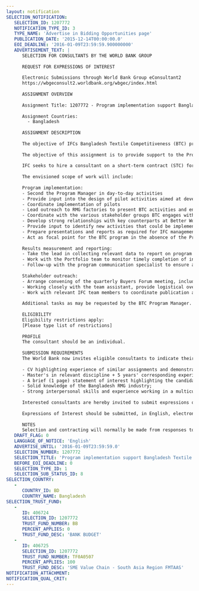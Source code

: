 ```yaml
---
layout: notification
SELECTION_NOTIFICATION: 
   SELECTION_ID: 1207772
   NOTIFICATION_TYPE_ID: 3
   TYPE_NAME: 'Advertise in Bidding Opportunities page'
   PUBLICATION_DATE: '2015-12-14T00:00:00.0'
   EOI_DEADLINE: '2016-01-09T23:59:59.900000000'
   ADVERTISEMENT_TEXT: |
      SELECTION FOR CONSULTANTS BY THE WORLD BANK GROUP
      
      REQUEST FOR EXPRESSIONS OF INTEREST
      
      Electronic Submissions through World Bank Group eConsultant2
      https://wbgeconsult2.worldbank.org/wbgec/index.html
      
      ASSIGNMENT OVERVIEW
      
      Assignment Title: 1207772 - Program implementation support Bangladesh Textile Competitiveness Program, SME & Value Chain Solutions
      
      Assignment Countries:
        - Bangladesh
      
      ASSIGNMENT DESCRIPTION
      
      The objective of IFCs Bangladesh Textile Competitiveness (BTC) program is to strengthen the competitiveness of the Bangladesh readymade garment (RMG) sector through strategic interventions to improve productivity, provide access to better jobs for women and increase access to remediation finance for factories to strengthen the supply chain. The program proposes multiple interventions that collectively, along with those of project partners and other Development Partners will contribute to improving the physical infrastructure; the work and safety culture of factories; and factory productivity.
      
      The objective of this assignment is to provide support to the Program Manager in:  implementation of all program activities; results measurement and reporting; outreach to stakeholders; coordination and oversight of specific areas of the work program.
      
      IFC seeks to hire a consultant on a short-term contract (STC) for 60 days between February 1st and June 30th, 2016. The contract may be extended based on satisfactory performance and program needs.
      
      The envisioned scope of work will include:
      
      Program implementation:
      - Second the Program Manager in day-to-day activities
      - Provide input into the design of pilot activities aimed at developing new services for RMG factories, in collaboration with Better Work Bangladesh
      - Coordinate implementation of pilots
      - Lead outreach to RMG factories to present BTC activities and enroll them in program
      - Coordinate with the various stakeholder groups BTC engages with
      - Develop strong relationships with key counterparts at Better Work Bangladesh and BGMEA
      - Provide input to identify new activities that could be implemented by BTC program
      - Prepare presentations and reports as required for IFC management 
      - Act as focal point for the BTC program in the absence of the Program Manager
      
      Results measurement and reporting:
      - Take the lead in collecting relevant data to report on program activities against IFCs internal performance indicators
      - Work with the Portfolio team to monitor timely completion of internal reporting
      - Follow-up with the program communication specialist to ensure accurate and timely reporting to donor(s)
      
      Stakeholder outreach:
      - Arrange convening of the quarterly Buyers Forum meeting, including RSVP, minutes and liaison with IFC communications team
      - Working closely with the team assistant, provide logistical oversight for all program stakeholder meetings
      - Work with relevant IFC team members to coordinate publication and dissemination of relevant project data
      
      Additional tasks as may be requested by the BTC Program Manager.
      
      ELIGIBILITY
      Eligibility restrictions apply:
      [Please type list of restrictions]
      
      PROFILE
      The consultant should be an individual. 
      
      SUBMISSION REQUIREMENTS
      The World Bank now invites eligible consultants to indicate their interest in providing the services.  Interested individuals must provide information indicating that they are qualified to perform the services. Please note that the total size of all attachments should be less than 5MB.
      
      - CV highlighting experience of similar assignments and demonstrating the candidate possesses the qualifications stated in Section D of the Terms of Reference (TOR); 
      - Master's in relevant discipline + 5 years' corresponding experience OR 7 year demonstrated relevant field-level experience; preferably working with the private sector;   
      - A brief (1 page) statement of interest highlighting the candidate possesses the required skills to complete the assignment; 
      - Solid knowledge of the Bangladesh RMG industry;
      - Strong interpersonal skills and experience working in a multicultural environment are essential.
      
      Interested consultants are hereby invited to submit expressions of interest.
      
      Expressions of Interest should be submitted, in English, electronically through World Bank Group eConsultant2 (https://wbgeconsult2.worldbank.org/wbgec/index.html)
      
      NOTES
      Selection and contracting will normally be made from responses to this notification.  The consultant will be selected from a shortlist, subject to availability of funding.
   DRAFT_FLAG: 0
   LANGUAGE_OF_NOTICE: 'English'
   ADVERTISE_UNTIL: '2016-01-09T23:59:59.0'
   SELECTION_NUMBER: 1207772
   SELECTION_TITLE: 'Program implementation support Bangladesh Textile Competitiveness Program, SME & Value Chain Solutions'
   BEFORE_EOI_DEADLINE: 0
   SELECTION_TYPE_ID: 1
   SELECTION_SUB_STATUS_ID: 8
SELECTION_COUNTRY: 
   - 
      COUNTRY_ID: BD
      COUNTRY_NAME: Bangladesh
SELECTION_TRUST_FUND: 
   - 
      ID: 406724
      SELECTION_ID: 1207772
      TRUST_FUND_NUMBER: BB
      PERCENT_APPLIES: 0
      TRUST_FUND_DESC: 'BANK BUDGET'
   - 
      ID: 406725
      SELECTION_ID: 1207772
      TRUST_FUND_NUMBER: TF0A0507
      PERCENT_APPLIES: 100
      TRUST_FUND_DESC: 'SME Value Chain - South Asia Region FMTAAS'
NOTIFICATION_ATTACHMENT: 
NOTIFICATION_QUAL_CRIT: 
---
```

